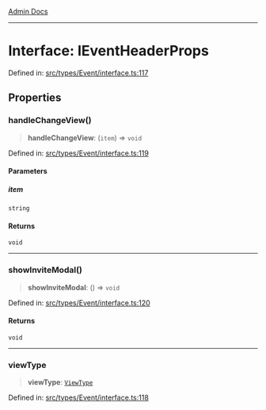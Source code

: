 [Admin Docs](/)

***

# Interface: IEventHeaderProps

Defined in: [src/types/Event/interface.ts:117](https://github.com/PalisadoesFoundation/talawa-admin/blob/main/src/types/Event/interface.ts#L117)

## Properties

### handleChangeView()

> **handleChangeView**: (`item`) => `void`

Defined in: [src/types/Event/interface.ts:119](https://github.com/PalisadoesFoundation/talawa-admin/blob/main/src/types/Event/interface.ts#L119)

#### Parameters

##### item

`string`

#### Returns

`void`

***

### showInviteModal()

> **showInviteModal**: () => `void`

Defined in: [src/types/Event/interface.ts:120](https://github.com/PalisadoesFoundation/talawa-admin/blob/main/src/types/Event/interface.ts#L120)

#### Returns

`void`

***

### viewType

> **viewType**: [`ViewType`](screens\OrganizationEvents\OrganizationEvents\README\enumerations\ViewType.md)

Defined in: [src/types/Event/interface.ts:118](https://github.com/PalisadoesFoundation/talawa-admin/blob/main/src/types/Event/interface.ts#L118)
